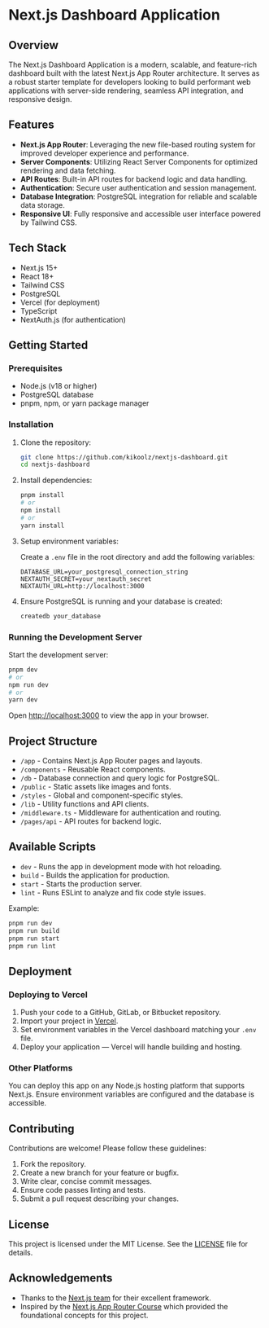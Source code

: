 # Next.js Dashboard Application

## Overview

The Next.js Dashboard Application is a modern, scalable, and feature-rich dashboard built with the latest Next.js App Router architecture. It serves as a robust starter template for developers looking to build performant web applications with server-side rendering, seamless API integration, and responsive design.

## Features

- **Next.js App Router**: Leveraging the new file-based routing system for improved developer experience and performance.
- **Server Components**: Utilizing React Server Components for optimized rendering and data fetching.
- **API Routes**: Built-in API routes for backend logic and data handling.
- **Authentication**: Secure user authentication and session management.
- **Database Integration**: PostgreSQL integration for reliable and scalable data storage.
- **Responsive UI**: Fully responsive and accessible user interface powered by Tailwind CSS.

## Tech Stack

- Next.js 15+
- React 18+
- Tailwind CSS
- PostgreSQL
- Vercel (for deployment)
- TypeScript
- NextAuth.js (for authentication)

## Getting Started

### Prerequisites

- Node.js (v18 or higher)
- PostgreSQL database
- pnpm, npm, or yarn package manager

### Installation

1. Clone the repository:

   ```bash
   git clone https://github.com/kikoolz/nextjs-dashboard.git
   cd nextjs-dashboard
   ```

2. Install dependencies:

   ```bash
   pnpm install
   # or
   npm install
   # or
   yarn install
   ```

3. Setup environment variables:

   Create a `.env` file in the root directory and add the following variables:

   ```
   DATABASE_URL=your_postgresql_connection_string
   NEXTAUTH_SECRET=your_nextauth_secret
   NEXTAUTH_URL=http://localhost:3000
   ```

4. Ensure PostgreSQL is running and your database is created:

   ```bash
   createdb your_database
   ```

### Running the Development Server

Start the development server:

```bash
pnpm dev
# or
npm run dev
# or
yarn dev
```

Open [http://localhost:3000](http://localhost:3000) to view the app in your browser.

## Project Structure

- `/app` - Contains Next.js App Router pages and layouts.
- `/components` - Reusable React components.
- `/db` - Database connection and query logic for PostgreSQL.
- `/public` - Static assets like images and fonts.
- `/styles` - Global and component-specific styles.
- `/lib` - Utility functions and API clients.
- `/middleware.ts` - Middleware for authentication and routing.
- `/pages/api` - API routes for backend logic.

## Available Scripts

- `dev` - Runs the app in development mode with hot reloading.
- `build` - Builds the application for production.
- `start` - Starts the production server.
- `lint` - Runs ESLint to analyze and fix code style issues.

Example:

```bash
pnpm run dev
pnpm run build
pnpm run start
pnpm run lint
```

## Deployment

### Deploying to Vercel

1. Push your code to a GitHub, GitLab, or Bitbucket repository.
2. Import your project in [Vercel](https://vercel.com/new).
3. Set environment variables in the Vercel dashboard matching your `.env` file.
4. Deploy your application — Vercel will handle building and hosting.

### Other Platforms

You can deploy this app on any Node.js hosting platform that supports Next.js. Ensure environment variables are configured and the database is accessible.

## Contributing

Contributions are welcome! Please follow these guidelines:

1. Fork the repository.
2. Create a new branch for your feature or bugfix.
3. Write clear, concise commit messages.
4. Ensure code passes linting and tests.
5. Submit a pull request describing your changes.

## License

This project is licensed under the MIT License. See the [LICENSE](LICENSE) file for details.

## Acknowledgements

- Thanks to the [Next.js team](https://nextjs.org/) for their excellent framework.
- Inspired by the [Next.js App Router Course](https://nextjs.org/learn) which provided the foundational concepts for this project.
